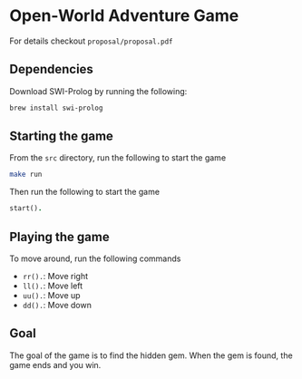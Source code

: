 # Open-World Adventure Game

For details checkout `proposal/proposal.pdf`

## Dependencies

Download SWI-Prolog by running the following:

```bash
brew install swi-prolog
```

## Starting the game

From the `src` directory, run the following to start the game

```bash
make run
```

Then run the following to start the game

```prolog
start().
```

## Playing the game

To move around, run the following commands

* `rr().`: Move right
* `ll().`: Move left
* `uu().`: Move up
* `dd().`: Move down

## Goal

The goal of the game is to find the hidden gem. When the gem is found, the game ends and you win.

